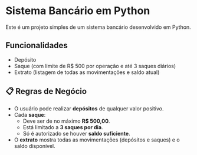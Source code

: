 # Sistema Bancário em Python

Este é um projeto simples de um sistema bancário desenvolvido em Python.

##  Funcionalidades

- Depósito
-  Saque (com limite de R$ 500 por operação e até 3 saques diários)
-  Extrato (listagem de todas as movimentações e saldo atual)

## 📋 Regras de Negócio

- O usuário pode realizar **depósitos** de qualquer valor positivo.
- Cada **saque**:
  - Deve ser de no máximo **R$ 500,00**.
  - Está limitado a **3 saques por dia**.
  - Só é autorizado se houver **saldo suficiente**.
- O **extrato** mostra todas as movimentações (depósitos e saques) e o saldo disponível.